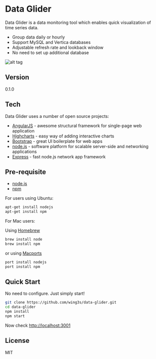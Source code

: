 Data Glider
=========

Data Glider is a data monitoring tool which enables quick visualization of time series data.

  - Group data daily or hourly
  - Support MySQL and Vertica databases
  - Adjustable refresh rate and lookback window
  - No need to set up additional database 

![alt tag](http://i.imgur.com/rvZKy2c.png)


Version
----

0.1.0

Tech
-----------

Data Glider uses a number of open source projects:

* [AngularJS] - awesome structural framework for single-page web application
* [Highcharts] - easy way of adding interactive charts
* [Bootstrap] - great UI boilerplate for web apps
* [node.js] - software platform for scalable server-side and networking applications
* [Express] - fast node.js network app framework

Pre-requisite
--------------
- [node.js](http://nodejs.org/download/)
- [npm](https://github.com/npm/npm)

For users using Ubuntu:
```sh
apt-get install nodejs
apt-get install npm
```

For Mac users:

Using [Homebrew]
```sh
brew install node
brew install npm
```

or using [Macports]
```sh
port install nodejs
port install npm
```


Quick Start
--------------
No need to configure. Just simply start!
```sh
git clone https://github.com/wing3s/data-glider.git
cd data-glider
npm install
npm start
```
Now check [http://localhost:3001](http://localhost:3001)


License
----

MIT

[AngularJS]:https://angularjs.org
[Highcharts]:http://www.highcharts.com
[node.js]:http://nodejs.org
[Bootstrap]:http://twitter.github.com/bootstrap/
[express]:http://expressjs.com
[Macports]:http://www.macports.org/
[Homebrew]:http://mxcl.github.com/homebrew/
